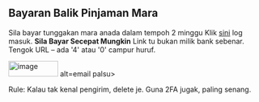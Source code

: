 <html><head><title>Phishing Awareness</title></head><body><h2> Bayaran Balik Pinjaman Mara</h2><p>Sila bayar tunggakan mara anada dalam tempoh 2 minggu  Klik <a href='http://mara-pinjaman-2025.com'>sini</a> log masuk. <strong>Sila Bayar Secepat Mungkin</strong> Link tu bukan milik bank sebenar. Tengok URL – ada '4' atau '0' campur huruf.</p><img src=<img width="98" height="31" alt="image" src="https://github.com/user-attachments/assets/5b269ddb-55da-4bf6-8211-6245d7cfa90b" />
 alt=email palsu><p>Rule: Kalau tak kenal pengirim, delete je. Guna 2FA jugak, paling senang.</p></body></html>
